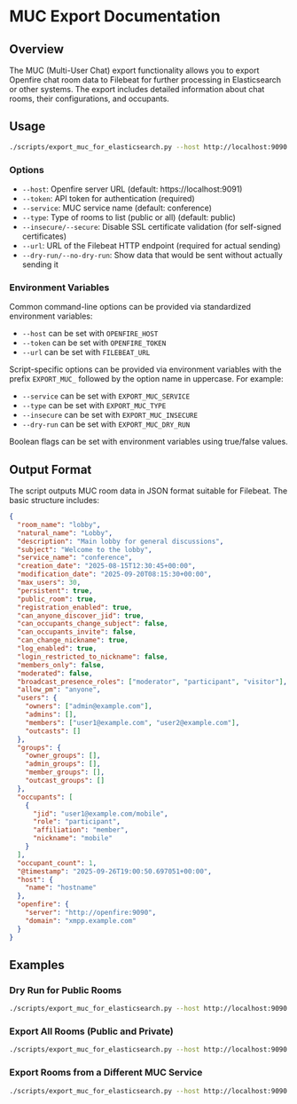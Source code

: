 # MUC Export Documentation

## Overview

The MUC (Multi-User Chat) export functionality allows you to export Openfire chat room data to Filebeat for further processing in Elasticsearch or other systems. The export includes detailed information about chat rooms, their configurations, and occupants.

## Usage

```bash
./scripts/export_muc_for_elasticsearch.py --host http://localhost:9090 --token your_token --url http://filebeat:8080 [options]
```

### Options

- `--host`: Openfire server URL (default: https://localhost:9091)
- `--token`: API token for authentication (required)
- `--service`: MUC service name (default: conference)
- `--type`: Type of rooms to list (public or all) (default: public)
- `--insecure/--secure`: Disable SSL certificate validation (for self-signed certificates)
- `--url`: URL of the Filebeat HTTP endpoint (required for actual sending)
- `--dry-run/--no-dry-run`: Show data that would be sent without actually sending it

### Environment Variables

Common command-line options can be provided via standardized environment variables:
- `--host` can be set with `OPENFIRE_HOST`
- `--token` can be set with `OPENFIRE_TOKEN`
- `--url` can be set with `FILEBEAT_URL`

Script-specific options can be provided via environment variables with the prefix `EXPORT_MUC_` followed by the option name in uppercase. For example:
- `--service` can be set with `EXPORT_MUC_SERVICE`
- `--type` can be set with `EXPORT_MUC_TYPE`
- `--insecure` can be set with `EXPORT_MUC_INSECURE`
- `--dry-run` can be set with `EXPORT_MUC_DRY_RUN`

Boolean flags can be set with environment variables using true/false values.

## Output Format

The script outputs MUC room data in JSON format suitable for Filebeat. The basic structure includes:

```json
{
  "room_name": "lobby",
  "natural_name": "Lobby",
  "description": "Main lobby for general discussions",
  "subject": "Welcome to the lobby",
  "service_name": "conference",
  "creation_date": "2025-08-15T12:30:45+00:00",
  "modification_date": "2025-09-20T08:15:30+00:00",
  "max_users": 30,
  "persistent": true,
  "public_room": true,
  "registration_enabled": true,
  "can_anyone_discover_jid": true,
  "can_occupants_change_subject": false,
  "can_occupants_invite": false,
  "can_change_nickname": true,
  "log_enabled": true,
  "login_restricted_to_nickname": false,
  "members_only": false,
  "moderated": false,
  "broadcast_presence_roles": ["moderator", "participant", "visitor"],
  "allow_pm": "anyone",
  "users": {
    "owners": ["admin@example.com"],
    "admins": [],
    "members": ["user1@example.com", "user2@example.com"],
    "outcasts": []
  },
  "groups": {
    "owner_groups": [],
    "admin_groups": [],
    "member_groups": [],
    "outcast_groups": []
  },
  "occupants": [
    {
      "jid": "user1@example.com/mobile",
      "role": "participant",
      "affiliation": "member",
      "nickname": "mobile"
    }
  ],
  "occupant_count": 1,
  "@timestamp": "2025-09-26T19:00:50.697051+00:00",
  "host": {
    "name": "hostname"
  },
  "openfire": {
    "server": "http://openfire:9090",
    "domain": "xmpp.example.com"
  }
}
```

## Examples

### Dry Run for Public Rooms

```bash
./scripts/export_muc_for_elasticsearch.py --host http://localhost:9090 --token your_token --dry-run
```

### Export All Rooms (Public and Private)

```bash
./scripts/export_muc_for_elasticsearch.py --host http://localhost:9090 --token your_token --url http://filebeat:8080 --type all
```

### Export Rooms from a Different MUC Service

```bash
./scripts/export_muc_for_elasticsearch.py --host http://localhost:9090 --token your_token --url http://filebeat:8080 --service chat
```
